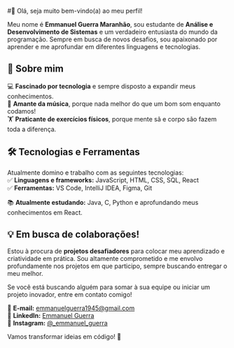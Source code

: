 #👋 Olá, seja muito bem-vindo(a) ao meu perfil!  

Meu nome é **Emmanuel Guerra Maranhão**, sou estudante de **Análise e Desenvolvimento de Sistemas** e um verdadeiro entusiasta do mundo da programação. Sempre em busca de novos desafios, sou apaixonado por aprender e me aprofundar em diferentes linguagens e tecnologias.  

## 🚀 Sobre mim  
💻 **Fascinado por tecnologia** e sempre disposto a expandir meus conhecimentos.  
🎵 **Amante da música**, porque nada melhor do que um bom som enquanto codamos!  
🏋️ **Praticante de exercícios físicos**, porque mente sã e corpo são fazem toda a diferença.  

## 🛠️ Tecnologias e Ferramentas  
Atualmente domino e trabalho com as seguintes tecnologias:  
✅ **Linguagens e frameworks:** JavaScript, HTML, CSS, SQL, React  
✅ **Ferramentas:** VS Code, IntelliJ IDEA, Figma, Git  

📚 **Atualmente estudando:** Java, C, Python e aprofundando meus conhecimentos em React.  

## 💡 Em busca de colaborações!  
Estou à procura de **projetos desafiadores** para colocar meu aprendizado e criatividade em prática. Sou altamente comprometido e me envolvo profundamente nos projetos em que participo, sempre buscando entregar o meu melhor.  

Se você está buscando alguém para somar à sua equipe ou iniciar um projeto inovador, entre em contato comigo!  

📩 **E-mail:** emmanuelguerra1945@gmail.com  
🔗 **LinkedIn:** [Emmanuel Guerra](https://www.linkedin.com/in/emmanuel-guerra-dev/)  
📸 **Instagram:** [@_emmanuel_guerra](https://www.instagram.com/_emmanuel_guerra/)  

Vamos transformar ideias em código! 🚀
